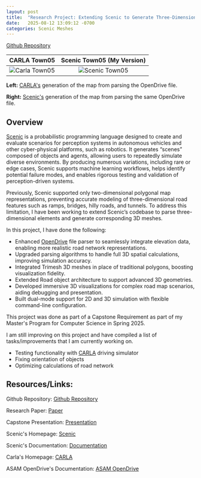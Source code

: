 ```yaml
---
layout: post
title:  "Research Project: Extending Scenic to Generate Three-Dimensional Meshes of Road Networks"
date:   2025-08-12 13:09:12 -0700
categories: Scenic Meshes
---
```


[Github Repository][github-repo]

CARLA Town05             |  Scenic Town05 (My Version)
:-------------------------:|:-------------------------:
![Carla Town05]({{site.baseurl}}/assets/Capstone/CARLA_Town05.png)  |  ![Scenic Town05]({{site.baseurl}}/assets/Capstone/Scenic_Town05.png)

**Left:** [CARLA's][carla] generation of the map from parsing the OpenDrive file.

**Right:** [Scenic's][scenic] generation of the map from parsing the same OpenDrive file.

## Overview

[Scenic][scenic] is a probabilistic programming language designed to create and evaluate scenarios for perception systems in autonomous vehicles and other cyber-physical platforms, such as robotics. It generates “scenes” composed of objects and agents, allowing users to repeatedly simulate diverse environments. By producing numerous variations, including rare or edge cases, Scenic supports machine learning workflows, helps identify potential failure modes, and enables rigorous testing and validation of perception-driven systems.

Previously, Scenic supported only two-dimensional polygonal map representations, preventing accurate modeling of three-dimensional road features such as ramps, bridges, hilly roads, and tunnels. To address this limitation, I have been working to extend Scenic’s codebase to parse three-dimensional elements and generate corresponding 3D meshes.

In this project, I have done the following:
- Enhanced [OpenDrive][opendrive] file parser to seamlessly integrate elevation data, enabling more realistic road network representations.
- Upgraded parsing algorithms to handle full 3D spatial calculations, improving simulation accuracy.
- Integrated Trimesh 3D meshes in place of traditional polygons, boosting visualization fidelity.
- Extended Road object architecture to support advanced 3D geometries.
- Developed immersive 3D visualizations for complex road map scenarios, aiding debugging and presentation.
- Built dual-mode support for 2D and 3D simulation with flexible command-line configuration.

This project was done as part of a Capstone Requirement as part of my Master's Program for Computer Science in Spring 2025. 

I am still improving on this project and have compiled a list of tasks/improvements that I am currently working on.
- Testing functionality with [CARLA][carla] driving simulator
- Fixing orientation of objects
- Optimizing calculations of road network

<!-- TODO: Add design process?-->

## Resources/Links:

Github Repository: [Github Repository][github-repo]

Research Paper: [Paper][paper]

Capstone Presentation: [Presentation][presentation]


Scenic's Homepage: [Scenic][scenic]

Scenic's Documentation: [Documentation][scenic_documentation]

Carla's Homepage: [CARLA][carla]

ASAM OpenDrive's Documentation: [ASAM OpenDrive][opendrive]

[github-repo]: https://github.com/BerkeleyLearnVerify/Scenic/tree/3d-driving
[paper]: https://drive.google.com/file/d/1heSntBwkX-YIAxuAPf8Bvj73L73NmwS3/view?usp=sharing
[presentation]: https://drive.google.com/file/d/1DkTVb16uYtd1eQdSoJ52yy_plOK3Svzt/view?usp=sharing
[scenic]: https://scenic-lang.org/
[scenic_documentation]: https://docs.scenic-lang.org/en/latest/
[carla]: https://carla.org/
[opendrive]: https://www.asam.net/standards/detail/opendrive/